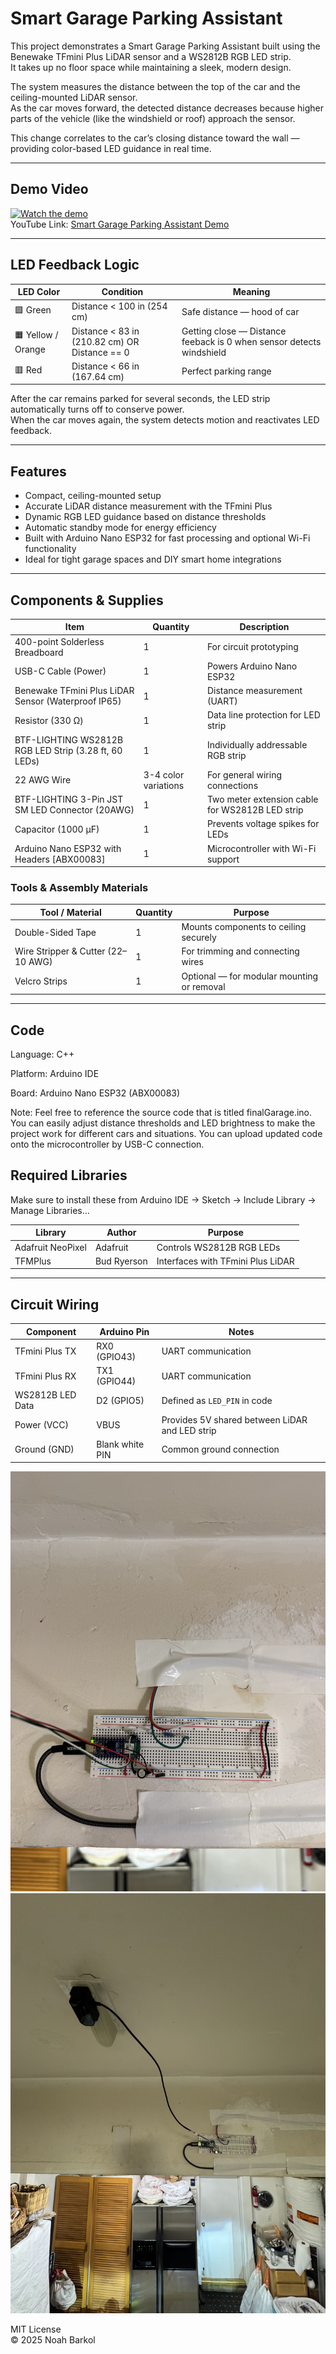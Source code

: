 # Smart Garage Parking Assistant

This project demonstrates a Smart Garage Parking Assistant built using the Benewake TFmini Plus LiDAR sensor and a WS2812B RGB LED strip.  
It takes up no floor space while maintaining a sleek, modern design.

The system measures the distance between the top of the car and the ceiling-mounted LiDAR sensor.  
As the car moves forward, the detected distance decreases because higher parts of the vehicle (like the windshield or roof) approach the sensor.  

This change correlates to the car’s closing distance toward the wall — providing color-based LED guidance in real time.  

---

## Demo Video

[![Watch the demo](https://img.youtube.com/vi/wNS5gxbRVsM/hqdefault.jpg)](https://youtu.be/wNS5gxbRVsM?si=g-67zj3yJi1HfWGF)  
YouTube Link: [Smart Garage Parking Assistant Demo](https://youtu.be/wNS5gxbRVsM?si=g-67zj3yJi1HfWGF)

---

## LED Feedback Logic

| LED Color | Condition | Meaning |
|------------|------------|----------|
| 🟩 Green | Distance < 100 in (254 cm) | Safe distance — hood of car |
| 🟧 Yellow / Orange | Distance < 83 in (210.82 cm) OR Distance == 0 | Getting close — Distance feeback is 0 when sensor detects windshield|
| 🟥 Red | Distance < 66 in (167.64 cm) | Perfect parking range |

After the car remains parked for several seconds, the LED strip automatically turns off to conserve power.  
When the car moves again, the system detects motion and reactivates LED feedback.

---

## Features

- Compact, ceiling-mounted setup
- Accurate LiDAR distance measurement with the TFmini Plus
- Dynamic RGB LED guidance based on distance thresholds
- Automatic standby mode for energy efficiency
- Built with Arduino Nano ESP32 for fast processing and optional Wi-Fi functionality
- Ideal for tight garage spaces and DIY smart home integrations

---

## Components & Supplies

| Item | Quantity | Description |
|------|-----------|-------------|
| 400-point Solderless Breadboard | 1 | For circuit prototyping |
| USB-C Cable (Power) | 1 | Powers Arduino Nano ESP32 |
| Benewake TFmini Plus LiDAR Sensor (Waterproof IP65) | 1 | Distance measurement (UART) |
| Resistor (330 Ω) | 1 | Data line protection for LED strip |
| BTF-LIGHTING WS2812B RGB LED Strip (3.28 ft, 60 LEDs) | 1 | Individually addressable RGB strip |
| 22 AWG Wire | 3-4 color variations | For general wiring connections |
| BTF-LIGHTING 3-Pin JST SM LED Connector (20AWG) | 1 | Two meter extension cable for WS2812B LED strip|
| Capacitor (1000 µF) | 1 | Prevents voltage spikes for LEDs |
| Arduino Nano ESP32 with Headers [ABX00083] | 1 | Microcontroller with Wi-Fi support |

### Tools & Assembly Materials

| Tool / Material | Quantity | Purpose |
|------------------|-----------|----------|
| Double-Sided Tape | 1 | Mounts components to ceiling securely |
| Wire Stripper & Cutter (22–10 AWG) | 1 | For trimming and connecting wires |
| Velcro Strips | 1 | Optional — for modular mounting or removal |

---
## Code
Language: C++

Platform: Arduino IDE

Board: Arduino Nano ESP32 (ABX00083)

Note: Feel free to reference the source code that is titled finalGarage.ino. You can easily adjust distance thresholds and LED brightness to make the project work for different cars and situations. You can upload updated code onto the microcontroller by USB-C connection.

## Required Libraries

Make sure to install these from Arduino IDE → Sketch → Include Library → Manage Libraries...

| Library | Author | Purpose | 
|----------|---------|----------|
| Adafruit NeoPixel | Adafruit | Controls WS2812B RGB LEDs | 
| TFMPlus | Bud Ryerson | Interfaces with TFmini Plus LiDAR | 

---

## Circuit Wiring

| Component | Arduino Pin | Notes |
|------------|--------------|-------|
| TFmini Plus TX | RX0 (GPIO43) | UART communication |
| TFmini Plus RX | TX1 (GPIO44) | UART communication |
| WS2812B LED Data | D2 (GPIO5) | Defined as `LED_PIN` in code |
| Power (VCC) | VBUS | Provides 5V shared between LiDAR and LED strip |
| Ground (GND) | Blank white PIN | Common ground connection |

![Wiring Diagram](images/IMG_6008.jpeg)
![Final Installation](images/IMG_6014.jpeg)

MIT License  
© 2025 Noah Barkol
